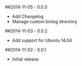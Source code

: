 ##2014-11-05 - 0.0.3
- Add Changelog
- Manage custom binlog directory

##2014-11-03 - 0.0.2
- Add support for Ubuntu 14.04

##2014-11-02 - 0.0.1
- Initial release
